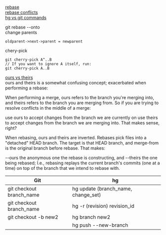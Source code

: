 [rebase](https://womanonrails.com/git-rebase-onto)       
[rebase conflicts](https://demisx.github.io/git/rebase/2015/07/02/git-rebase-keep-my-branch-changes.html)        
[hg vs git commands](https://www.mercurial-scm.org/wiki/GitConcepts)    

git rebase --onto <newparent> <oldparent> <until>           
  change parents
  ```
  oldparent->next->parent = newparent
  ```
chery-pick       
  ```
  git cherry-pick A^..B
// If you want to ignore A itself, run:
git cherry-pick A..B
  ```

 [ours vs theirs](https://stackoverflow.com/a/31817910/1049109)    
 ours and theirs is a somewhat confusing concept; exacerbated when performing a rebase:

When performing a merge, ours refers to the branch you're merging into, and theirs refers to the branch you are merging from. So if you are trying to resolve conflicts in the middle of a merge:

use ours to accept changes from the branch we are currently on
use theirs to accept changes from the branch we are merging into.
That makes sense, right?

When rebasing, ours and theirs are inverted. Rebases pick files into a "detached" HEAD branch. The target is that HEAD branch, and merge-from is the original branch before rebase. That makes:

--ours the anonymous one the rebase is constructing, and
--theirs the one being rebased;
I.e., rebasing replays the current branch's commits (one at a time) on top of the branch that we intend to rebase with.

  |Git | hg|
  |----|----|
  |git checkout branch_name| hg update (branch_name, change_set)|
  |git checkout branch_name| hg -r (revision) revision_id|
  |git checkout -b new2| hg branch new2|
  ||hg push --new-branch|
  
  
